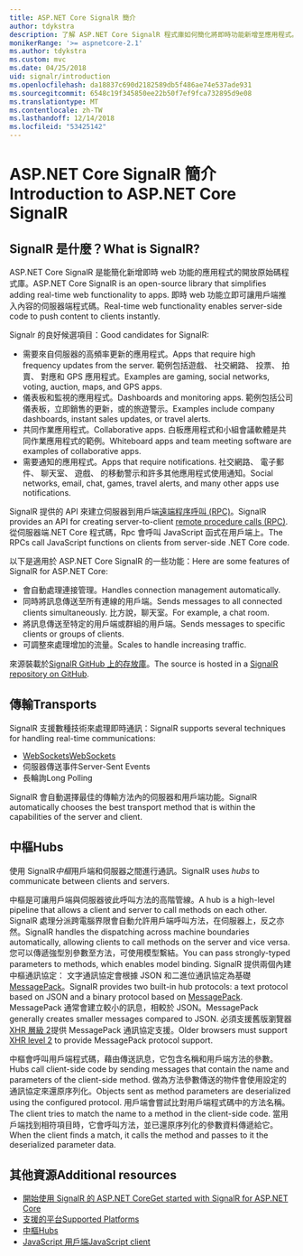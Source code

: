 ```yaml
---
title: ASP.NET Core SignalR 簡介
author: tdykstra
description: 了解 ASP.NET Core SignalR 程式庫如何簡化將即時功能新增至應用程式。
monikerRange: '>= aspnetcore-2.1'
ms.author: tdykstra
ms.custom: mvc
ms.date: 04/25/2018
uid: signalr/introduction
ms.openlocfilehash: da18837c690d2182589db5f486ae74e537ade931
ms.sourcegitcommit: 6548c19f345850ee22b50f7ef9fca732895d9e08
ms.translationtype: MT
ms.contentlocale: zh-TW
ms.lasthandoff: 12/14/2018
ms.locfileid: "53425142"
---
```

# <a name="introduction-to-aspnet-core-signalr"></a><span data-ttu-id="75a6d-103">ASP.NET Core SignalR 簡介</span><span class="sxs-lookup"><span data-stu-id="75a6d-103">Introduction to ASP.NET Core SignalR</span></span>

## <a name="what-is-signalr"></a><span data-ttu-id="75a6d-104">SignalR 是什麼？</span><span class="sxs-lookup"><span data-stu-id="75a6d-104">What is SignalR?</span></span>

<span data-ttu-id="75a6d-105">ASP.NET Core SignalR 是能簡化新增即時 web 功能的應用程式的開放原始碼程式庫。</span><span class="sxs-lookup"><span data-stu-id="75a6d-105">ASP.NET Core SignalR is an open-source library that simplifies adding real-time web functionality to apps.</span></span> <span data-ttu-id="75a6d-106">即時 web 功能立即可讓用戶端推入內容的伺服器端程式碼。</span><span class="sxs-lookup"><span data-stu-id="75a6d-106">Real-time web functionality enables server-side code to push content to clients instantly.</span></span>

<span data-ttu-id="75a6d-107">Signalr 的良好候選項目：</span><span class="sxs-lookup"><span data-stu-id="75a6d-107">Good candidates for SignalR:</span></span>

* <span data-ttu-id="75a6d-108">需要來自伺服器的高頻率更新的應用程式。</span><span class="sxs-lookup"><span data-stu-id="75a6d-108">Apps that require high frequency updates from the server.</span></span> <span data-ttu-id="75a6d-109">範例包括遊戲、 社交網路、 投票、 拍賣、 對應和 GPS 應用程式。</span><span class="sxs-lookup"><span data-stu-id="75a6d-109">Examples are gaming, social networks, voting, auction, maps, and GPS apps.</span></span>
* <span data-ttu-id="75a6d-110">儀表板和監視的應用程式。</span><span class="sxs-lookup"><span data-stu-id="75a6d-110">Dashboards and monitoring apps.</span></span> <span data-ttu-id="75a6d-111">範例包括公司儀表板，立即銷售的更新，或的旅遊警示。</span><span class="sxs-lookup"><span data-stu-id="75a6d-111">Examples include company dashboards, instant sales updates, or travel alerts.</span></span>
* <span data-ttu-id="75a6d-112">共同作業應用程式。</span><span class="sxs-lookup"><span data-stu-id="75a6d-112">Collaborative apps.</span></span> <span data-ttu-id="75a6d-113">白板應用程式和小組會議軟體是共同作業應用程式的範例。</span><span class="sxs-lookup"><span data-stu-id="75a6d-113">Whiteboard apps and team meeting software are examples of collaborative apps.</span></span>
* <span data-ttu-id="75a6d-114">需要通知的應用程式。</span><span class="sxs-lookup"><span data-stu-id="75a6d-114">Apps that require notifications.</span></span> <span data-ttu-id="75a6d-115">社交網路、 電子郵件、 聊天室、 遊戲、 的移動警示和許多其他應用程式使用通知。</span><span class="sxs-lookup"><span data-stu-id="75a6d-115">Social networks, email, chat, games, travel alerts, and many other apps use notifications.</span></span>

<span data-ttu-id="75a6d-116">SignalR 提供的 API 來建立伺服器到用戶端[遠端程序呼叫 (RPC)](https://wikipedia.org/wiki/Remote_procedure_call)。</span><span class="sxs-lookup"><span data-stu-id="75a6d-116">SignalR provides an API for creating server-to-client [remote procedure calls (RPC)](https://wikipedia.org/wiki/Remote_procedure_call).</span></span> <span data-ttu-id="75a6d-117">從伺服器端.NET Core 程式碼，Rpc 會呼叫 JavaScript 函式在用戶端上。</span><span class="sxs-lookup"><span data-stu-id="75a6d-117">The RPCs call JavaScript functions on clients from server-side .NET Core code.</span></span>

<span data-ttu-id="75a6d-118">以下是適用於 ASP.NET Core SignalR 的一些功能：</span><span class="sxs-lookup"><span data-stu-id="75a6d-118">Here are some features of SignalR for ASP.NET Core:</span></span>

* <span data-ttu-id="75a6d-119">會自動處理連接管理。</span><span class="sxs-lookup"><span data-stu-id="75a6d-119">Handles connection management automatically.</span></span>
* <span data-ttu-id="75a6d-120">同時將訊息傳送至所有連線的用戶端。</span><span class="sxs-lookup"><span data-stu-id="75a6d-120">Sends messages to all connected clients simultaneously.</span></span> <span data-ttu-id="75a6d-121">比方說，聊天室。</span><span class="sxs-lookup"><span data-stu-id="75a6d-121">For example, a chat room.</span></span>
* <span data-ttu-id="75a6d-122">將訊息傳送至特定的用戶端或群組的用戶端。</span><span class="sxs-lookup"><span data-stu-id="75a6d-122">Sends messages to specific clients or groups of clients.</span></span>
* <span data-ttu-id="75a6d-123">可調整來處理增加的流量。</span><span class="sxs-lookup"><span data-stu-id="75a6d-123">Scales to handle increasing traffic.</span></span>

<span data-ttu-id="75a6d-124">來源裝載於[SignalR GitHub 上的存放庫](https://github.com/aspnet/AspNetCore/tree/master/src/SignalR)。</span><span class="sxs-lookup"><span data-stu-id="75a6d-124">The source is hosted in a [SignalR repository on GitHub](https://github.com/aspnet/AspNetCore/tree/master/src/SignalR).</span></span>

## <a name="transports"></a><span data-ttu-id="75a6d-125">傳輸</span><span class="sxs-lookup"><span data-stu-id="75a6d-125">Transports</span></span>

<span data-ttu-id="75a6d-126">SignalR 支援數種技術來處理即時通訊：</span><span class="sxs-lookup"><span data-stu-id="75a6d-126">SignalR supports several techniques for handling real-time communications:</span></span>

* [<span data-ttu-id="75a6d-127">WebSockets</span><span class="sxs-lookup"><span data-stu-id="75a6d-127">WebSockets</span></span>](https://tools.ietf.org/html/rfc7118)
* <span data-ttu-id="75a6d-128">伺服器傳送事件</span><span class="sxs-lookup"><span data-stu-id="75a6d-128">Server-Sent Events</span></span>
* <span data-ttu-id="75a6d-129">長輪詢</span><span class="sxs-lookup"><span data-stu-id="75a6d-129">Long Polling</span></span>

<span data-ttu-id="75a6d-130">SignalR 會自動選擇最佳的傳輸方法內的伺服器和用戶端功能。</span><span class="sxs-lookup"><span data-stu-id="75a6d-130">SignalR automatically chooses the best transport method that is within the capabilities of the server and client.</span></span>

## <a name="hubs"></a><span data-ttu-id="75a6d-131">中樞</span><span class="sxs-lookup"><span data-stu-id="75a6d-131">Hubs</span></span>

<span data-ttu-id="75a6d-132">使用 SignalR*中樞*用戶端和伺服器之間進行通訊。</span><span class="sxs-lookup"><span data-stu-id="75a6d-132">SignalR uses *hubs* to communicate between clients and servers.</span></span>

<span data-ttu-id="75a6d-133">中樞是可讓用戶端與伺服器彼此呼叫方法的高階管線。</span><span class="sxs-lookup"><span data-stu-id="75a6d-133">A hub is a high-level pipeline that allows a client and server to call methods on each other.</span></span> <span data-ttu-id="75a6d-134">SignalR 處理分派跨電腦界限會自動允許用戶端呼叫方法，在伺服器上，反之亦然。</span><span class="sxs-lookup"><span data-stu-id="75a6d-134">SignalR handles the dispatching across machine boundaries automatically, allowing clients to call methods on the server and vice versa.</span></span> <span data-ttu-id="75a6d-135">您可以傳遞強型別參數至方法，可使用模型繫結。</span><span class="sxs-lookup"><span data-stu-id="75a6d-135">You can pass strongly-typed parameters to methods, which enables model binding.</span></span> <span data-ttu-id="75a6d-136">SignalR 提供兩個內建中樞通訊協定： 文字通訊協定會根據 JSON 和二進位通訊協定為基礎[MessagePack](https://msgpack.org/)。</span><span class="sxs-lookup"><span data-stu-id="75a6d-136">SignalR provides two built-in hub protocols: a text protocol based on JSON and a binary protocol based on [MessagePack](https://msgpack.org/).</span></span>  <span data-ttu-id="75a6d-137">MessagePack 通常會建立較小的訊息，相較於 JSON。</span><span class="sxs-lookup"><span data-stu-id="75a6d-137">MessagePack generally creates smaller messages compared to JSON.</span></span> <span data-ttu-id="75a6d-138">必須支援舊版瀏覽器[XHR 層級 2](https://caniuse.com/#feat=xhr2)提供 MessagePack 通訊協定支援。</span><span class="sxs-lookup"><span data-stu-id="75a6d-138">Older browsers must support [XHR level 2](https://caniuse.com/#feat=xhr2) to provide MessagePack protocol support.</span></span>

<span data-ttu-id="75a6d-139">中樞會呼叫用戶端程式碼，藉由傳送訊息，它包含名稱和用戶端方法的參數。</span><span class="sxs-lookup"><span data-stu-id="75a6d-139">Hubs call client-side code by sending messages that contain the name and parameters of the client-side method.</span></span> <span data-ttu-id="75a6d-140">做為方法參數傳送的物件會使用設定的通訊協定來還原序列化。</span><span class="sxs-lookup"><span data-stu-id="75a6d-140">Objects sent as method parameters are deserialized using the configured protocol.</span></span> <span data-ttu-id="75a6d-141">用戶端會嘗試比對用戶端程式碼中的方法名稱。</span><span class="sxs-lookup"><span data-stu-id="75a6d-141">The client tries to match the name to a method in the client-side code.</span></span> <span data-ttu-id="75a6d-142">當用戶端找到相符項目時，它會呼叫方法，並已還原序列化的參數資料傳遞給它。</span><span class="sxs-lookup"><span data-stu-id="75a6d-142">When the client finds a match, it calls the method and passes to it the deserialized parameter data.</span></span>

## <a name="additional-resources"></a><span data-ttu-id="75a6d-143">其他資源</span><span class="sxs-lookup"><span data-stu-id="75a6d-143">Additional resources</span></span>

* [<span data-ttu-id="75a6d-144">開始使用 SignalR 的 ASP.NET Core</span><span class="sxs-lookup"><span data-stu-id="75a6d-144">Get started with SignalR for ASP.NET Core</span></span>](xref:tutorials/signalr)
* [<span data-ttu-id="75a6d-145">支援的平台</span><span class="sxs-lookup"><span data-stu-id="75a6d-145">Supported Platforms</span></span>](xref:signalr/supported-platforms)
* [<span data-ttu-id="75a6d-146">中樞</span><span class="sxs-lookup"><span data-stu-id="75a6d-146">Hubs</span></span>](xref:signalr/hubs)
* [<span data-ttu-id="75a6d-147">JavaScript 用戶端</span><span class="sxs-lookup"><span data-stu-id="75a6d-147">JavaScript client</span></span>](xref:signalr/javascript-client)
